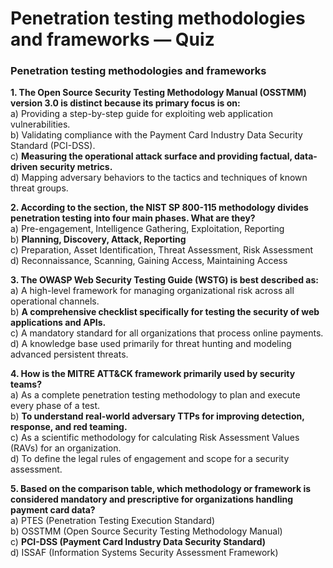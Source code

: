 # Penetration testing methodologies and frameworks — Quiz

### Penetration testing methodologies and frameworks

**1. The Open Source Security Testing Methodology Manual (OSSTMM) version 3.0 is distinct because its primary focus is on:**\
a) Providing a step-by-step guide for exploiting web application vulnerabilities.\
b) Validating compliance with the Payment Card Industry Data Security Standard (PCI-DSS).\
c) **Measuring the operational attack surface and providing factual, data-driven security metrics.**\
d) Mapping adversary behaviors to the tactics and techniques of known threat groups.

**2. According to the section, the NIST SP 800-115 methodology divides penetration testing into four main phases. What are they?**\
a) Pre-engagement, Intelligence Gathering, Exploitation, Reporting\
b) **Planning, Discovery, Attack, Reporting**\
c) Preparation, Asset Identification, Threat Assessment, Risk Assessment\
d) Reconnaissance, Scanning, Gaining Access, Maintaining Access

**3. The OWASP Web Security Testing Guide (WSTG) is best described as:**\
a) A high-level framework for managing organizational risk across all operational channels.\
b) **A comprehensive checklist specifically for testing the security of web applications and APIs.**\
c) A mandatory standard for all organizations that process online payments.\
d) A knowledge base used primarily for threat hunting and modeling advanced persistent threats.

**4. How is the MITRE ATT\&CK framework primarily used by security teams?**\
a) As a complete penetration testing methodology to plan and execute every phase of a test.\
b) **To understand real-world adversary TTPs for improving detection, response, and red teaming.**\
c) As a scientific methodology for calculating Risk Assessment Values (RAVs) for an organization.\
d) To define the legal rules of engagement and scope for a security assessment.

**5. Based on the comparison table, which methodology or framework is considered mandatory and prescriptive for organizations handling payment card data?**\
a) PTES (Penetration Testing Execution Standard)\
b) OSSTMM (Open Source Security Testing Methodology Manual)\
c) **PCI-DSS (Payment Card Industry Data Security Standard)**\
d) ISSAF (Information Systems Security Assessment Framework)
